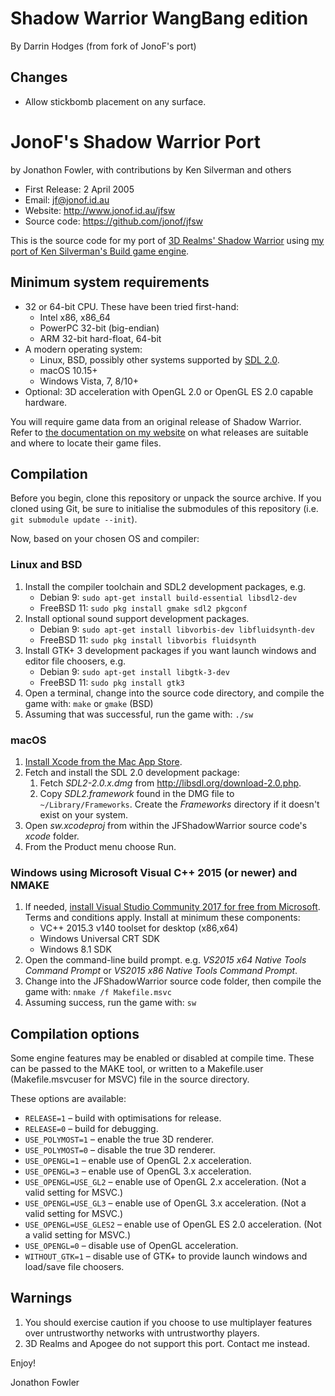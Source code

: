 Shadow Warrior WangBang edition
===============================
By Darrin Hodges (from fork of JonoF's port)

Changes
-------
* Allow stickbomb placement on any surface.

JonoF's Shadow Warrior Port
===========================
by Jonathon Fowler, with contributions by Ken Silverman and others

 * First Release: 2 April 2005
 * Email: jf@jonof.id.au
 * Website: http://www.jonof.id.au/jfsw
 * Source code: https://github.com/jonof/jfsw

This is the source code for my port of [3D Realms' Shadow
Warrior](http://legacy.3drealms.com/sw/index.html) using [my port of
Ken Silverman's Build game engine](https://github.com/jonof/jfbuild).

Minimum system requirements
---------------------------

* 32 or 64-bit CPU. These have been tried first-hand:
  * Intel x86, x86_64
  * PowerPC 32-bit (big-endian)
  * ARM 32-bit hard-float, 64-bit
* A modern operating system:
  * Linux, BSD, possibly other systems supported by [SDL 2.0](http://libsdl.org/).
  * macOS 10.15+
  * Windows Vista, 7, 8/10+
* Optional: 3D acceleration with OpenGL 2.0 or OpenGL ES 2.0 capable hardware.

You will require game data from an original release of Shadow Warrior. Refer to [the
documentation on my website](https://www.jonof.id.au/jfsw/readme.html) on what
releases are suitable and where to locate their game files.

Compilation
-----------

Before you begin, clone this repository or unpack the source archive. If you cloned using
Git, be sure to initialise the submodules of this repository (i.e. `git submodule update --init`).

Now, based on your chosen OS and compiler:

### Linux and BSD

1. Install the compiler toolchain and SDL2 development packages, e.g.
   * Debian 9: `sudo apt-get install build-essential libsdl2-dev`
   * FreeBSD 11: `sudo pkg install gmake sdl2 pkgconf`
2. Install optional sound support development packages.
   * Debian 9: `sudo apt-get install libvorbis-dev libfluidsynth-dev`
   * FreeBSD 11: `sudo pkg install libvorbis fluidsynth`
3. Install GTK+ 3 development packages if you want launch windows and editor file choosers, e.g.
   * Debian 9: `sudo apt-get install libgtk-3-dev`
   * FreeBSD 11: `sudo pkg install gtk3`
4. Open a terminal, change into the source code directory, and compile the game with: `make` or `gmake` (BSD)
5. Assuming that was successful, run the game with: `./sw`

### macOS

1. [Install Xcode from the Mac App Store](https://itunes.apple.com/au/app/xcode/id497799835?mt=12).
2. Fetch and install the SDL 2.0 development package:
   1. Fetch _SDL2-2.0.x.dmg_ from http://libsdl.org/download-2.0.php.
   2. Copy _SDL2.framework_ found in the DMG file to `~/Library/Frameworks`. Create the
      _Frameworks_ directory if it doesn't exist on your system.
3. Open _sw.xcodeproj_ from within the JFShadowWarrior source code's _xcode_ folder.
4. From the Product menu choose Run.

### Windows using Microsoft Visual C++ 2015 (or newer) and NMAKE

1. If needed, [install Visual Studio Community 2017 for free from
   Microsoft](https://docs.microsoft.com/en-us/visualstudio/install/install-visual-studio).
   Terms and conditions apply. Install at minimum these components:
   * VC++ 2015.3 v140 toolset for desktop (x86,x64)
   * Windows Universal CRT SDK
   * Windows 8.1 SDK
2. Open the command-line build prompt. e.g. _VS2015 x64 Native Tools Command Prompt_
   or _VS2015 x86 Native Tools Command Prompt_.
3. Change into the JFShadowWarrior source code folder, then compile the game with: `nmake /f Makefile.msvc`
5. Assuming success, run the game with: `sw`

Compilation options
-------------------

Some engine features may be enabled or disabled at compile time. These can be passed
to the MAKE tool, or written to a Makefile.user (Makefile.msvcuser for MSVC) file in
the source directory.

These options are available:

 * `RELEASE=1` – build with optimisations for release.
 * `RELEASE=0` – build for debugging.
 * `USE_POLYMOST=1` – enable the true 3D renderer.
 * `USE_POLYMOST=0` – disable the true 3D renderer.
 * `USE_OPENGL=1` – enable use of OpenGL 2.x acceleration.
 * `USE_OPENGL=3` – enable use of OpenGL 3.x acceleration.
 * `USE_OPENGL=USE_GL2` – enable use of OpenGL 2.x acceleration. (Not a valid setting for MSVC.)
 * `USE_OPENGL=USE_GL3` – enable use of OpenGL 3.x acceleration. (Not a valid setting for MSVC.)
 * `USE_OPENGL=USE_GLES2` – enable use of OpenGL ES 2.0 acceleration. (Not a valid setting for MSVC.)
 * `USE_OPENGL=0` – disable use of OpenGL acceleration.
 * `WITHOUT_GTK=1` – disable use of GTK+ to provide launch windows and load/save file choosers.

Warnings
--------

1. You should exercise caution if you choose to use multiplayer features over
   untrustworthy networks with untrustworthy players.
2. 3D Realms and Apogee do not support this port. Contact me instead.


Enjoy!

Jonathon Fowler


